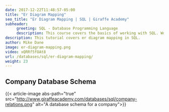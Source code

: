 ```yaml
---
date: 2017-12-22T11:48:57-05:00
title: "Er Diagram Mapping"
seo_title: "Er Diagram Mapping | SQL | Giraffe Academy"
subheader:
     greeting: SQL - Database Programming Language
     description: This course covers the basics of working with SQL. Work your way through the videos and we'll teach you everything you need to know to interact with database management systems and create powerful relational databases!
description: This tutorial covers er diagram mapping in SQL.
author: Mike Dane
image: er-diagram-mapping.png
video: xQRRf5fOAt8
url: /databases/sql/er-diagram-mapping/
weight: 23
---
```

## Company Database Schema
{{< article-image abs-path="true" src="http://www.giraffeacademy.com/databases/sql/company-relations.png" alt="A database schema for a company">}}

